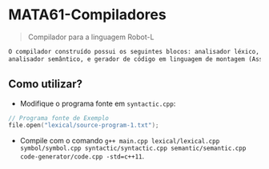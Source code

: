 # MATA61-Compiladores

> Compilador para a linguagem Robot-L

```diff
O compilador construído possui os seguintes blocos: analisador léxico, analisador sintático, 
analisador semântico, e gerador de código em linguagem de montagem (Assembly Intel 8086).
```

## Como utilizar?

- Modifique o programa fonte em `syntactic.cpp`:
```c
// Programa fonte de Exemplo 
file.open("lexical/source-program-1.txt");
```
- Compile com o comando `g++ main.cpp lexical/lexical.cpp symbol/symbol.cpp syntactic/syntactic.cpp semantic/semantic.cpp code-generator/code.cpp -std=c++11`.
